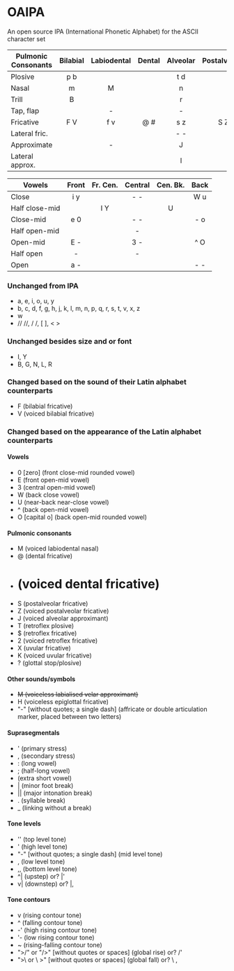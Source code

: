 # OAIPA
An open source IPA (International Phonetic Alphabet) for the ASCII character set

Pulmonic Consonants | Bilabial | Labiodental | Dental | Alveolar | Postalveolar | Retroflex | Palatal | Velar | Uvular | Pharyngeal | Glottal
--- | :---: | :---: | :---: | :---: | :---: | :---: | :---: | :---: | :---: | :---: | :---:
Plosive         | p b |     |     | t d |     | T - | c - | k g | q G |     | ?
Nasal           |   m |   M |     |   n |     |   - |   - |   - |   N |     |
Trill           |   B |     |     |   r |     |     |     |     |   R |     |
Tap, flap       |     |   - |     |   - |     |   - |     |     |     |     |
Fricative       | F V | f v | @ # | s z | S Z | $ 2 | - - | x - | X K | - 9 | h -
Lateral fric.   |     |     |     | - - |     |     |     |     |     |     |
Approximate     |     |   - |     |   J |     |   - |   j |   - |     |     |
Lateral approx. |     |     |     |   l |     |   - |   - |   L |     |     |

Vowels | Front | Fr. Cen. | Central | Cen. Bk. | Back
--- | :---: | :---: | :---: | :---: | :---:
Close          | i y |     | - - |     | W u
Half close-mid |     | I Y |     |   U |
Close-mid      | e 0 |     | - - |     | - o
Half open-mid  |     |     | -   |     |
Open-mid       | E - |     | 3 - |     | ^ O
Half open      | -   |     | -   |     |
Open           | a - |     |     |     | - -

### Unchanged from IPA
- a, e, i, o, u, y
- b, c, d, f, g, h, j, k, l, m, n, p, q, r, s, t, v, x, z
- w
- //  //, /  /, [  ], <  >

### Unchanged besides size and or font
- I, Y
- B, G, N, L, R

### Changed based on the sound of their Latin alphabet counterparts
- F (bilabial fricative)
- V (voiced bilabial fricative)

### Changed based on the appearance of the Latin alphabet counterparts
#### Vowels
- 0 [zero] (front close-mid rounded vowel)
- E (front open-mid vowel)
- 3 (central open-mid vowel)
- W (back close vowel)
- U (near-back near-close vowel)
- ^ (back open-mid vowel)
- O [capital o] (back open-mid rounded vowel)
#### Pulmonic consonants
- M (voiced labiodental nasal)
- @ (dental fricative)
- # (voiced dental fricative)
- S (postalveolar fricative)
- Z (voiced postalveolar fricative)
- J (voiced alveolar approximant)
- T (retroflex plosive)
- $ (retroflex fricative)
- 2 (voiced retroflex fricative)
- X (uvular fricative)
- K (voiced uvular fricative)
- ? (glottal stop/plosive)
#### Other sounds/symbols
- ~~M (voiceless labialised velar approximant)~~
- H (voiceless epiglottal fricative)
- "-" [without quotes; a single dash] (affricate or double articulation marker, placed between two letters)
#### Suprasegmentals
- ' (primary stress)
- , (secondary stress)
- : (long vowel)
- ; (half-long vowel)
-  (extra short vowel)
- | (minor foot break)
- || (major intonation break)
- . (syllable break)
- _ (linking without a break)
#### Tone levels
- '' (top level tone)
- ' (high level tone)
- "-" [without quotes; a single dash] (mid level tone)
- , (low level tone)
- ,, (bottom level tone)
- ^| (upstep) or? |'
- v| (downstep) or? |,
#### Tone contours
- v (rising contour tone)
- ^ (falling contour tone)
- -' (high rising contour tone)
- '- (low rising contour tone)
- ~ (rising-falling contour tone)
- ">/" or "/>" [without quotes or spaces] (global rise) or? /'
- ">\ or \ >" [without quotes or spaces] (global fall) or? \ ,
